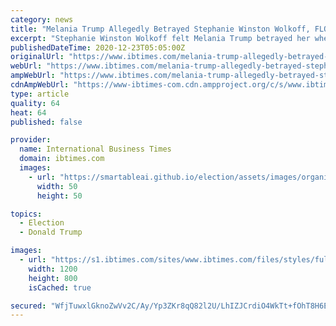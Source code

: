 ```yaml
---
category: news
title: "Melania Trump Allegedly Betrayed Stephanie Winston Wolkoff, FLOTUS Compared To Husband Donald"
excerpt: "Stephanie Winston Wolkoff felt Melania Trump betrayed her when the FLOTUS did not support her during the inaugural overspending controversy."
publishedDateTime: 2020-12-23T05:05:00Z
originalUrl: "https://www.ibtimes.com/melania-trump-allegedly-betrayed-stephanie-winston-wolkoff-flotus-compared-husband-3108120"
webUrl: "https://www.ibtimes.com/melania-trump-allegedly-betrayed-stephanie-winston-wolkoff-flotus-compared-husband-3108120"
ampWebUrl: "https://www.ibtimes.com/melania-trump-allegedly-betrayed-stephanie-winston-wolkoff-flotus-compared-husband-3108120?amp=1"
cdnAmpWebUrl: "https://www-ibtimes-com.cdn.ampproject.org/c/s/www.ibtimes.com/melania-trump-allegedly-betrayed-stephanie-winston-wolkoff-flotus-compared-husband-3108120?amp=1"
type: article
quality: 64
heat: 64
published: false

provider:
  name: International Business Times
  domain: ibtimes.com
  images:
    - url: "https://smartableai.github.io/election/assets/images/organizations/ibtimes.com-50x50.jpg"
      width: 50
      height: 50

topics:
  - Election
  - Donald Trump

images:
  - url: "https://s1.ibtimes.com/sites/www.ibtimes.com/files/styles/full/public/2020/12/08/melania-trump.jpg"
    width: 1200
    height: 800
    isCached: true

secured: "WfjTuwxlGknoZwVv2C/Ay/Yp3ZKr8qQ82l2U/LhIZJCrdiO4WkTt+fOhT8H6Em5N3NCI2M4Dv5my/+2eSA5aRzYufYn4tSvQuw++aDAhMpMfQ75rROpr+TrKKQDGlT3/9v+nk3j3gMGXUNxw1mzzh2PhnMh6NzCJmsE7wajrqegy3Kz+iWqGGIBuU9kfqqBPxQ7mkWARxbLDOyAzVu8hODFaD35gtaCjyUzqAN9mTOxWI1IC95i03NLQPaL5VQ+rBzqmkeGCcKz7guBG2JcNr8ZGQGWmHY3rcfvRi2Qne/kqi5eoNz36rZPTHlfoOejmdF1T400Yezyq8AH5Z58BgnHVDEUArZ81zM5UOxN0T5o=;HJ7ZZWuhJiXCLtZqhpfVoA=="
---
```


